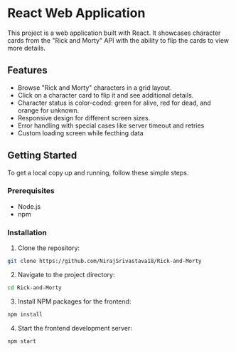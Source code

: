 # React Web Application

This project is a web application built with React. It showcases character cards from the "Rick and Morty" API with the ability to flip the cards to view more details.

## Features

- Browse "Rick and Morty" characters in a grid layout.
- Click on a character card to flip it and see additional details.
- Character status is color-coded: green for alive, red for dead, and orange for unknown.
- Responsive design for different screen sizes.
- Error handling with special cases like server timeout and retries
- Custom loading screen while fecthing data

## Getting Started

To get a local copy up and running, follow these simple steps.

### Prerequisites

- Node.js
- npm

### Installation

1. Clone the repository:

```bash
git clone https://github.com/NirajSrivastava18/Rick-and-Morty
```

2. Navigate to the project directory:

```bash
cd Rick-and-Morty
```

3. Install NPM packages for the frontend:

```bash
npm install
```

4. Start the frontend development server:

```bash
npm start
```

